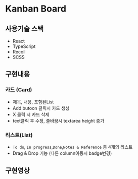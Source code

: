 # Kanban Board

## 사용기술 스택

- React
- TypeScript
- Recoil
- SCSS

## 구현내용

### 카드 (Card)

- 제목, 내용, 포함된List
- Add butoon 클릭시 카드 생성
- X 클릭 시 카드 삭제
- text클릭 후 수정, 줄바꿈시 textarea height 증가

### 리스트(List)

- `To do`, `In progress`,`Done`,`Notes & Reference` 총 4개의 리스트
- Drag & Drop 기능 (다른 column이동시 badge변경)

## 구현영상

